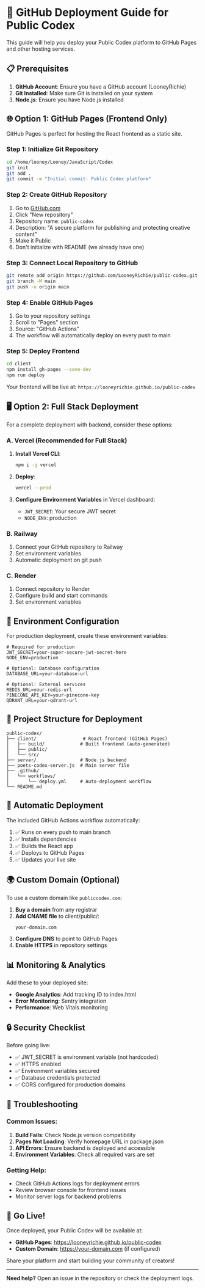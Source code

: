 # 🚀 GitHub Deployment Guide for Public Codex

This guide will help you deploy your Public Codex platform to GitHub Pages and other hosting services.

## 📋 Prerequisites

1. **GitHub Account**: Ensure you have a GitHub account (LooneyRichie)
2. **Git Installed**: Make sure Git is installed on your system
3. **Node.js**: Ensure you have Node.js installed

## 🌐 Option 1: GitHub Pages (Frontend Only)

GitHub Pages is perfect for hosting the React frontend as a static site.

### Step 1: Initialize Git Repository

```bash
cd /home/looney/Looney/JavaScript/Codex
git init
git add .
git commit -m "Initial commit: Public Codex platform"
```

### Step 2: Create GitHub Repository

1. Go to [GitHub.com](https://github.com)
2. Click "New repository"
3. Repository name: `public-codex`
4. Description: "A secure platform for publishing and protecting creative content"
5. Make it Public
6. Don't initialize with README (we already have one)

### Step 3: Connect Local Repository to GitHub

```bash
git remote add origin https://github.com/LooneyRichie/public-codex.git
git branch -M main
git push -u origin main
```

### Step 4: Enable GitHub Pages

1. Go to your repository settings
2. Scroll to "Pages" section
3. Source: "GitHub Actions"
4. The workflow will automatically deploy on every push to main

### Step 5: Deploy Frontend

```bash
cd client
npm install gh-pages --save-dev
npm run deploy
```

Your frontend will be live at: `https://looneyrichie.github.io/public-codex`

## 🖥️ Option 2: Full Stack Deployment

For a complete deployment with backend, consider these options:

### A. Vercel (Recommended for Full Stack)

1. **Install Vercel CLI**:
   ```bash
   npm i -g vercel
   ```

2. **Deploy**:
   ```bash
   vercel --prod
   ```

3. **Configure Environment Variables** in Vercel dashboard:
   - `JWT_SECRET`: Your secure JWT secret
   - `NODE_ENV`: production

### B. Railway

1. Connect your GitHub repository to Railway
2. Set environment variables
3. Automatic deployment on git push

### C. Render

1. Connect repository to Render
2. Configure build and start commands
3. Set environment variables

## 🔧 Environment Configuration

For production deployment, create these environment variables:

```env
# Required for production
JWT_SECRET=your-super-secure-jwt-secret-here
NODE_ENV=production

# Optional: Database configuration
DATABASE_URL=your-database-url

# Optional: External services
REDIS_URL=your-redis-url
PINECONE_API_KEY=your-pinecone-key
QDRANT_URL=your-qdrant-url
```

## 📁 Project Structure for Deployment

```
public-codex/
├── client/                 # React frontend (GitHub Pages)
│   ├── build/             # Built frontend (auto-generated)
│   ├── public/
│   └── src/
├── server/                # Node.js backend
├── poets-codex-server.js  # Main server file
├── .github/
│   └── workflows/
│       └── deploy.yml     # Auto-deployment workflow
└── README.md
```

## 🔄 Automatic Deployment

The included GitHub Actions workflow automatically:

1. ✅ Runs on every push to main branch
2. ✅ Installs dependencies
3. ✅ Builds the React app
4. ✅ Deploys to GitHub Pages
5. ✅ Updates your live site

## 🌍 Custom Domain (Optional)

To use a custom domain like `publiccodex.com`:

1. **Buy a domain** from any registrar
2. **Add CNAME file** to client/public/:
   ```
   your-domain.com
   ```
3. **Configure DNS** to point to GitHub Pages
4. **Enable HTTPS** in repository settings

## 📊 Monitoring & Analytics

Add these to your deployed site:

- **Google Analytics**: Add tracking ID to index.html
- **Error Monitoring**: Sentry integration
- **Performance**: Web Vitals monitoring

## 🔒 Security Checklist

Before going live:

- ✅ JWT_SECRET is environment variable (not hardcoded)
- ✅ HTTPS enabled
- ✅ Environment variables secured
- ✅ Database credentials protected
- ✅ CORS configured for production domains

## 🚨 Troubleshooting

### Common Issues:

1. **Build Fails**: Check Node.js version compatibility
2. **Pages Not Loading**: Verify homepage URL in package.json
3. **API Errors**: Ensure backend is deployed and accessible
4. **Environment Variables**: Check all required vars are set

### Getting Help:

- Check GitHub Actions logs for deployment errors
- Review browser console for frontend issues
- Monitor server logs for backend problems

## 🎉 Go Live!

Once deployed, your Public Codex will be available at:

- **GitHub Pages**: https://looneyrichie.github.io/public-codex
- **Custom Domain**: https://your-domain.com (if configured)

Share your platform and start building your community of creators!

---

**Need help?** Open an issue in the repository or check the deployment logs.